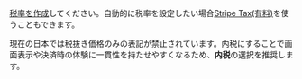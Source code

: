 [税率を作成](https://stripe.com/docs/billing/taxes/tax-rates#%E7%A8%8E%E7%8E%87%E3%82%92%E4%BD%9C%E6%88%90%E3%81%99%E3%82%8B)してください。自動的に税率を設定したい場合[Stripe Tax(有料)](https://stripe.com/docs/tax/set-up)を使うこともできます。

現在の日本では税抜き価格のみの表記が禁止されています。内税にすることで画面表示や決済時の体験に一貫性を持たせやすくなるため、**内税**の選択を推奨します。